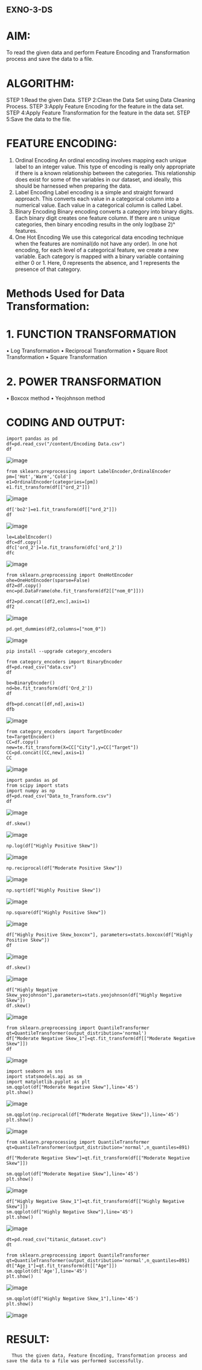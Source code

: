 ## EXNO-3-DS

# AIM:
To read the given data and perform Feature Encoding and Transformation process and save the data to a file.

# ALGORITHM:
STEP 1:Read the given Data.
STEP 2:Clean the Data Set using Data Cleaning Process.
STEP 3:Apply Feature Encoding for the feature in the data set.
STEP 4:Apply Feature Transformation for the feature in the data set.
STEP 5:Save the data to the file.

# FEATURE ENCODING:
1. Ordinal Encoding
An ordinal encoding involves mapping each unique label to an integer value. This type of encoding is really only appropriate if there is a known relationship between the categories. This relationship does exist for some of the variables in our dataset, and ideally, this should be harnessed when preparing the data.
2. Label Encoding
Label encoding is a simple and straight forward approach. This converts each value in a categorical column into a numerical value. Each value in a categorical column is called Label.
3. Binary Encoding
Binary encoding converts a category into binary digits. Each binary digit creates one feature column. If there are n unique categories, then binary encoding results in the only log(base 2)ⁿ features.
4. One Hot Encoding
We use this categorical data encoding technique when the features are nominal(do not have any order). In one hot encoding, for each level of a categorical feature, we create a new variable. Each category is mapped with a binary variable containing either 0 or 1. Here, 0 represents the absence, and 1 represents the presence of that category.

# Methods Used for Data Transformation:
  # 1. FUNCTION TRANSFORMATION
• Log Transformation
• Reciprocal Transformation
• Square Root Transformation
• Square Transformation
  # 2. POWER TRANSFORMATION
• Boxcox method
• Yeojohnson method

# CODING AND OUTPUT:
```
import pandas as pd
df=pd.read_csv("/content/Encoding Data.csv")
df
```
![image](https://github.com/user-attachments/assets/56af7505-8adb-4644-9370-a2cd72069c93)

```
from sklearn.preprocessing import LabelEncoder,OrdinalEncoder
pm=['Hot','Warm','Cold']
e1=OrdinalEncoder(categories=[pm])
e1.fit_transform(df[["ord_2"]])
```
![image](https://github.com/user-attachments/assets/2e4e7373-8f5f-497d-976f-e48640c42e7d)

```
df['bo2']=e1.fit_transform(df[["ord_2"]])
df
```
![image](https://github.com/user-attachments/assets/9134c10c-27ae-42a6-95be-d869ba61d6a1)
```
le=LabelEncoder()
dfc=df.copy()
dfc['ord_2']=le.fit_transform(dfc['ord_2'])
dfc
```
![image](https://github.com/user-attachments/assets/73bafa07-daac-4929-a4dc-bdd5ccaec9ab)

```
from sklearn.preprocessing import OneHotEncoder
ohe=OneHotEncoder(sparse=False)
df2=df.copy()
enc=pd.DataFrame(ohe.fit_transform(df2[["nom_0"]]))
```
```
df2=pd.concat([df2,enc],axis=1)
df2
```
![image](https://github.com/user-attachments/assets/67c4882c-7dd4-4ca5-a28f-0c9247e6cbf0)

```
pd.get_dummies(df2,columns=["nom_0"])
```
![image](https://github.com/user-attachments/assets/9ec42b14-f9e5-4cdd-8cbb-38c30d68b15d)

```
pip install --upgrade category_encoders
````
```
from category_encoders import BinaryEncoder
df=pd.read_csv("data.csv")
df
```
```
be=BinaryEncoder()
nd=be.fit_transform(df['Ord_2'])
df
```
```
dfb=pd.concat([df,nd],axis=1)
dfb
```
![image](https://github.com/user-attachments/assets/9a083768-1f47-4fae-ada7-907bc842c62e)

```
from category_encoders import TargetEncoder
te=TargetEncoder()
CC=df.copy()
new=te.fit_transform(X=CC["City"],y=CC["Target"])
CC=pd.concat([CC,new],axis=1)
CC
````

![image](https://github.com/user-attachments/assets/4057e8ba-b0e9-454d-98b7-379fb37125bd)

```
import pandas as pd
from scipy import stats
import numpy as np
df=pd.read_csv("Data_to_Transform.csv")
df
```

![image](https://github.com/user-attachments/assets/f8da2b8d-5cf9-477b-a08b-b3a2bb7ee7b4)

```
df.skew()
````

![image](https://github.com/user-attachments/assets/3d774b98-186a-4e76-8724-2b1bf81a2ac8)

```
np.log(df["Highly Positive Skew"])
````

![image](https://github.com/user-attachments/assets/14811e81-c7b4-4581-8980-bfbc0de49a56)

````
np.reciprocal(df["Moderate Positive Skew"])
````

![image](https://github.com/user-attachments/assets/d02b1982-e1d3-4a3a-88ae-c5ba93ae4ac1)

```
np.sqrt(df["Highly Positive Skew"])
```

![image](https://github.com/user-attachments/assets/5cd7840f-f02f-4fd3-85d5-a53fe280deb8)

```
np.square(df["Highly Positive Skew"])
```
![image](https://github.com/user-attachments/assets/8fb8e132-6ed7-4b7a-8b40-ce0b2a17f8ab)

````
df["Highly Positive Skew_boxcox"], parameters=stats.boxcox(df["Highly Positive Skew"])
df
````

![image](https://github.com/user-attachments/assets/efac1018-7767-45c7-aab6-b3955c1cbebe)


````
df.skew()
````

![image](https://github.com/user-attachments/assets/0724a800-79a0-4f6a-89f8-6d27af8e9e68)

```
df["Highly Negative Skew_yeojohnson"],parameters=stats.yeojohnson(df["Highly Negative Skew"])
df.skew()
```

![image](https://github.com/user-attachments/assets/844fc7e6-f5cc-4a7e-8889-af396e78bee5)



```
from sklearn.preprocessing import QuantileTransformer
qt=QuantileTransformer(output_distribution='normal')
df["Moderate Negative Skew_1"]=qt.fit_transform(df[["Moderate Negative Skew"]])
df
```

![image](https://github.com/user-attachments/assets/8fc153de-ae67-4570-b08c-bcc13481fd9c)

```
import seaborn as sns
import statsmodels.api as sm
import matplotlib.pyplot as plt
sm.qqplot(df["Moderate Negative Skew"],line='45')
plt.show()
```

![image](https://github.com/user-attachments/assets/778497b6-78ca-4426-b95f-3723e7f14092)

```
sm.qqplot(np.reciprocal(df["Moderate Negative Skew"]),line='45')
plt.show()
```

![image](https://github.com/user-attachments/assets/3959c2d3-bd64-4ecf-b737-230e24cf39fc)

```
from sklearn.preprocessing import QuantileTransformer
qt=QuantileTransformer(output_distribution='normal',n_quantiles=891)

df["Moderate Negative Skew"]=qt.fit_transform(df[["Moderate Negative Skew"]])

sm.qqplot(df["Moderate Negative Skew"],line='45')
plt.show()
````


![image](https://github.com/user-attachments/assets/9827d43f-6b05-4e5b-aee0-657d8da01fbf)


```
df["Highly Negative Skew_1"]=qt.fit_transform(df[["Highly Negative Skew"]])
sm.qqplot(df["Highly Negative Skew"],line='45')
plt.show()
```


![image](https://github.com/user-attachments/assets/0d7563e8-59e8-4325-b6ce-63817ed858d2)


```
dt=pd.read_csv("titanic_dataset.csv")
dt
````

````
from sklearn.preprocessing import QuantileTransformer
qt=QuantileTransformer(output_distribution='normal',n_quantiles=891)
dt["Age_1"]=qt.fit_transform(dt[["Age"]])
sm.qqplot(dt['Age'],line='45') 
plt.show()
````

![image](https://github.com/user-attachments/assets/c572a2fc-4005-4079-accf-de896f1520c7)

````
sm.qqplot(df["Highly Negative Skew_1"],line='45')
plt.show()
````
![image](https://github.com/user-attachments/assets/4b17f763-9f2a-4fd5-9eb6-200ff946f654)


# RESULT:
      Thus the given data, Feature Encoding, Transformation process and save the data to a file was performed successfully.

       
